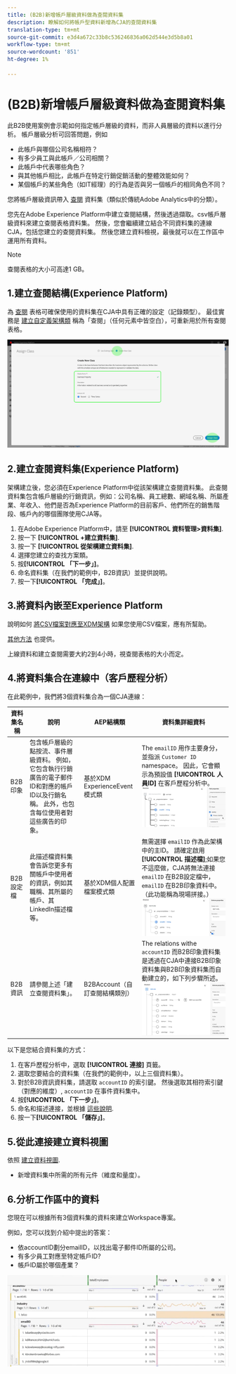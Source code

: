```yaml
---
title: (B2B)新增帳戶層級資料做為查閱資料集
description: 瞭解如何將帳戶型資料新增為CJA的查閱資料集
translation-type: tm+mt
source-git-commit: e3d4a672c33b8c536246836a062d544e3d5b8a01
workflow-type: tm+mt
source-wordcount: '851'
ht-degree: 1%

---
```



# (B2B)新增帳戶層級資料做為查閱資料集

此B2B使用案例會示範如何指定帳戶層級的資料，而非人員層級的資料以進行分析。 帳戶層級分析可回答問題，例如

* 此帳戶與哪個公司名稱相符？
* 有多少員工與此帳戶／公司相關？
* 此帳戶中代表哪些角色？
* 與其他帳戶相比，此帳戶在特定行銷促銷活動的整體效能如何？
* 某個帳戶的某些角色（如IT經理）的行為是否與另一個帳戶的相同角色不同？

您將帳戶層級資訊帶入 [查閱](/help/getting-started/cja-glossary.md) 資料集（類似於傳統Adobe Analytics中的分類）。

您先在Adobe Experience Platform中建立查閱結構，然後透過擷取。csv帳戶層級資料來建立查閱表格資料集。 然後，您會繼續建立結合不同資料集的連線CJA，包括您建立的查閱資料集。 然後您建立資料檢視，最後就可以在工作區中運用所有資料。

>[!NOTE]
>
>查閱表格的大小可高達1 GB。

## 1.建立查閱結構(Experience Platform)

為 [查閱](/help/getting-started/cja-glossary.md) 表格可確保使用的資料集在CJA中具有正確的設定（記錄類型）。 最佳實務是 [建立自定義架構類](https://docs.adobe.com/content/help/en/experience-platform/xdm/tutorials/create-schema-ui.html#create-new-class) 稱為「查閱」（任何元素中皆空白），可重新用於所有查閱表格。

![](assets/create-new-class.png)

## 2.建立查閱資料集(Experience Platform)

架構建立後，您必須在Experience Platform中從該架構建立查閱資料集。 此查閱資料集包含帳戶層級的行銷資訊，例如：公司名稱、員工總數、網域名稱、所屬產業、年收入、他們是否為Experience Platform的目前客戶、他們所在的銷售階段、帳戶內的哪個團隊使用CJA等。

1. 在Adobe Experience Platform中，請至 **[!UICONTROL 資料管理>資料集]**.
1. 按一下 **[!UICONTROL +建立資料集]**.
1. 按一下 **[!UICONTROL 從架構建立資料集]**.
1. 選擇您建立的查找方案類。
1. 按&#x200B;**[!UICONTROL 「下一步」]**。
1. 命名資料集（在我們的範例中，B2B資訊）並提供說明。
1. 按一下&#x200B;**[!UICONTROL 「完成」]**。

## 3.將資料內嵌至Experience Platform

說明如何 [將CSV檔案對應至XDM架構](https://docs.adobe.com/content/help/en/experience-platform/ingestion/tutorials/map-a-csv-file.html) 如果您使用CSV檔案，應有所幫助。

[其他方法](https://docs.adobe.com/content/help/en/experience-platform/ingestion/home.html) 也提供。

上線資料和建立查閱需要大約2到4小時，視查閱表格的大小而定。

## 4.將資料集合在連線中（客戶歷程分析）

在此範例中，我們將3個資料集合為一個CJA連線：

| 資料集名稱 | 說明 | AEP結構類 | 資料集詳細資料 |
|---|---|---|---|
| B2B印象 | 包含帳戶層級的點按流、事件層級資料。 例如，它包含執行行銷廣告的電子郵件ID和對應的帳戶ID以及行銷名稱。 此外，也包含每位使用者對這些廣告的印象。 | 基於XDM ExperienceEvent模式類 | The `emailID` 用作主要身分，並指派 `Customer ID` namespace。 因此，它會顯示為預設值 **[!UICONTROL 人員ID]** 在客戶歷程分析中。 ![曝光數](assets/impressions-mixins.png) |
| B2B設定檔 | 此描述檔資料集會告訴您更多有關帳戶中使用者的資訊，例如其職稱、其所屬的帳戶、其LinkedIn描述檔等。 | 基於XDM個人配置檔案模式類 | 無需選擇 `emailID` 作為此架構中的主ID。 請確定啟用 **[!UICONTROL 描述檔]**;如果您不這麼做，CJA將無法連接 `emailID` 在B2B設定檔中， `emailID` 在B2B印象資料中。 （此功能稱為現場拼接。） ![設定檔](assets/profile-mixins.png) |
| B2B資訊 | 請參閱上述「建立查閱資料集」。 | B2BAccount（自訂查閱結構類別） | The relations withe `accountID` 而B2B印象資料集是透過在CJA中連接B2B印象資料集與B2B印象資料集而自動建立的，如下列步驟所述。 ![查找](assets/lookup-mixins.png) |

以下是您結合資料集的方式：

1. 在客戶歷程分析中，選取 **[!UICONTROL 連接]** 頁籤。
1. 選取您要結合的資料集（在我們的範例中，以上三個資料集）。
1. 對於B2B資訊資料集，請選取 `accountID` 的索引鍵。 然後選取其相符索引鍵（對應的維度）, `accountID` 在事件資料集中。
1. 按&#x200B;**[!UICONTROL 「下一步」]**。
1. 命名和描述連接，並根據 [這些說明](/help/connections/create-connection.md).
1. 按一下&#x200B;**[!UICONTROL 「儲存」]**。

## 5.從此連接建立資料視圖

依照 [建立資料視圖](/help/data-views/create-dataview.md).

* 新增資料集中所需的所有元件（維度和量度）。

## 6.分析工作區中的資料

您現在可以根據所有3個資料集的資料來建立Workspace專案。

例如，您可以找到介紹中提出的答案：

* 依accountID劃分emailID，以找出電子郵件ID所屬的公司。
* 有多少員工對應至特定帳戶ID?
* 帳戶ID屬於哪個產業？

![](assets/project-lookup.png)
